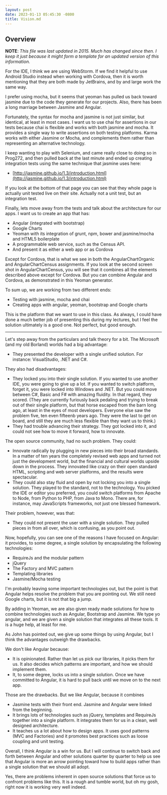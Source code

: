 ```yaml
---
layout: post
date: 2023-01-13 05:45:30 -0800
title: Vision.md
---
```

## Overview

**NOTE**: _This file was last updated in 2015. Much has changed since then. I keep it just because it might form a template for an updated version of this information._

For the IDE, I think we are using WebStorm. If we find it helpful to use Android Studio instead when working with Cordova, then it is worth mentioning that they are both
made by JetBrains, and by and large work the same way.

I prefer using mocha, but it seems that yeoman has pulled us back toward jasmine due to the code they generate for our projects. Also, there has been a long marriage between Jasmine and Angular.

Fortunately, the syntax for mocha and jasmine is not just similar, but identical, at least in most cases. I want us to use chai for assertions in our tests because chai is flexible and works with both jasmine and mocha. It provides a single way to write assertions on both testing platforms. Karma works with either Jasmine or Mocha, and complements them rather than representing an alternative technology.

I keep wanting to play with Selenium, and came really close to doing so in Prog272, and then pulled back at the last minute and ended up creating integration tests using the same technique that jasmine uses here:

*   [http://jasmine.github.io/1.3/introduction.html](http://jasmine.github.io/1.3/introduction.html)

If you look at the bottom of that page you can see that they whole page is actually unit tested live on their site. Actually not a unit test, but an integration test.

Finally, lets move away from the tests and talk about the architecture for our apps. I want us to create an app that has:

*   Angular (integrated with bootstrap)
*   Google Charts
*   Yeoman with its integration of grunt, npm, bower and jasmine/mocha and HTML5 boilerplate
*   A programmable web service, such as the Census API.
*   And present it as either a web app or as Cordova

Except for Cordova, that is what we see in both the AngularChartOrganic and AngularChartCensus assignments. If you look at the second screen shot in AngularChartCensus, you will see that it combines all the elements described above except for Cordova. But you can combine Angular and Cordova, as demonstrated in this Yeoman generator.

To sum up, we are working from two different ends:

*   Testing with jasmine, mocha and chai
*   Creating apps with angular, yeoman, bootstrap and Google charts

This is the platform that we want to use in this class. As always, I could have done a much better job of presenting this during my lectures, but I feel the solution ultimately is a good one. Not perfect, but good enough.

* * *

Let's step away from the particulars and talk theory for a bit. The Microsoft (and my old Borland) worlds had a big advantage:

*   They presented the developer with a single unified solution. For instance: VisualStudio, .NET and C#.

They also had disadvantages:

*   They locked you into their single solution. If you wanted to use another IDE, you were going to give up a lot. If you wanted to switch platform, forget it, you were locked into Windows and .NET. But you could move between C#, Basic and F# with amazing fluidity. In that regard, they scored. (They are currently furiously back pedaling and trying to break out of their single platform, but that horse escaped from the barn long ago, at least in the eyes of most developers. Everyone else saw the problem five, ten even fifteenb years ago. They were the last to get on board, and still they are much less flexible than they want us to think.)
*   They had trouble advancing their strategy. They got locked into it, and could not see how to move it forward, how to innovate.

The open source community, had no such problem. They could:

*   Innovate radically by plugging in new pieces into their broad standards. In a matter of ten years the completely revised web apps and turned not just the development world, but the financial and cultural worlds upside down in the process. They innovated like crazy on their open standard HTML, scripting and web server platforms, and the results were spectacular.
*   They could also stay fluid and open by not locking you into a single solution. They played to the standard, not to the technology. You picked the IDE or editor you preferred, you could switch platforms from Apache to Node, from Python to PHP, from Java to Mono. There are, for instance, may JavaScripts frameworks, not just one blessed framework.

Their problem, however, was that:

*   They could not present the user with a single solution. They pulled pieces in from all over, which is confusing, as you point out.

Now, hopefully, you can see one of the reasons I have focused on Angular: it provides, to some degree, a single solution by encapsulating the following technologies:

*   RequireJs and the modular pattern
*   jQuery
*   The Factory and MVC pattern
*   Templating libraries
*   Jasmine/Mocha testing

I'm probably leaving some important technologies out, but the point is that Angular helps resolve the problem that you are pointing out. We still need Google charts, but it is not that big a jump.

By adding in Yeoman, we are also given ready made solutions for how to combine technologies such as Angular, Bootstrap and Jasmine. We type yo angular, and we are given a single solution that integrates all these tools. It is a huge help, at least for me.

As John has pointed out, we give up some things by using Angular, but I think the advantages outweigh the drawbacks.

We don't like Angular because:

*   It is opinionated. Rather than let us pick our libraries, it picks them for us. It also decides which patterns are important, and how we should implement them.
*   It, to some degree, locks us into a single solution. Once we have committed to Angular, it is hard to pull back until we move on to the next app.

Those are the drawbacks. But we like Angular, because it combines

*   Jasmine tests with their front end. Jasmine and Angular were linked from the beginning.
*   It brings lots of technologies such as jQuery, templates and RequireJs together into a single platform. It integrates them for us in a clean, well designed architecture.
*   It teaches us a lot about how to design apps. It uses good patterns (MVC and Factories) and it promotes best practices such as loose coupling and unit testing.

Overall, I think Angular is a win for us. But I will continue to switch back and forth between Angular and other solutions quarter by quarter to help us see that Angular is more an arrow pointing toward how to build apps rather than a single solution that we should all adopt.

Yes, there are problems inherent in open source solutions that force us to confront problems like this. It is a rough and tumble world, but oh my gosh, right now it is working very well indeed.

